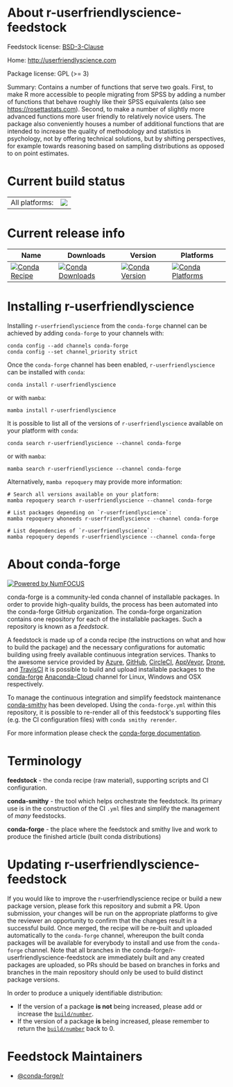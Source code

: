 About r-userfriendlyscience-feedstock
=====================================

Feedstock license: [BSD-3-Clause](https://github.com/conda-forge/r-userfriendlyscience-feedstock/blob/main/LICENSE.txt)

Home: http://userfriendlyscience.com

Package license: GPL (>= 3)

Summary: Contains a number of functions that serve two goals. First, to make R more accessible to people migrating from SPSS by adding a number of functions that behave roughly like their SPSS equivalents (also see <https://rosettastats.com>). Second, to make a number of slightly more advanced functions more user friendly to relatively novice users. The package also conveniently houses a number of additional functions that are intended to increase the quality of methodology and statistics in psychology, not by offering technical solutions, but by shifting perspectives, for example towards reasoning based on sampling distributions as opposed to on point estimates.

Current build status
====================


<table><tr><td>All platforms:</td>
    <td>
      <a href="https://dev.azure.com/conda-forge/feedstock-builds/_build/latest?definitionId=4281&branchName=main">
        <img src="https://dev.azure.com/conda-forge/feedstock-builds/_apis/build/status/r-userfriendlyscience-feedstock?branchName=main">
      </a>
    </td>
  </tr>
</table>

Current release info
====================

| Name | Downloads | Version | Platforms |
| --- | --- | --- | --- |
| [![Conda Recipe](https://img.shields.io/badge/recipe-r--userfriendlyscience-green.svg)](https://anaconda.org/conda-forge/r-userfriendlyscience) | [![Conda Downloads](https://img.shields.io/conda/dn/conda-forge/r-userfriendlyscience.svg)](https://anaconda.org/conda-forge/r-userfriendlyscience) | [![Conda Version](https://img.shields.io/conda/vn/conda-forge/r-userfriendlyscience.svg)](https://anaconda.org/conda-forge/r-userfriendlyscience) | [![Conda Platforms](https://img.shields.io/conda/pn/conda-forge/r-userfriendlyscience.svg)](https://anaconda.org/conda-forge/r-userfriendlyscience) |

Installing r-userfriendlyscience
================================

Installing `r-userfriendlyscience` from the `conda-forge` channel can be achieved by adding `conda-forge` to your channels with:

```
conda config --add channels conda-forge
conda config --set channel_priority strict
```

Once the `conda-forge` channel has been enabled, `r-userfriendlyscience` can be installed with `conda`:

```
conda install r-userfriendlyscience
```

or with `mamba`:

```
mamba install r-userfriendlyscience
```

It is possible to list all of the versions of `r-userfriendlyscience` available on your platform with `conda`:

```
conda search r-userfriendlyscience --channel conda-forge
```

or with `mamba`:

```
mamba search r-userfriendlyscience --channel conda-forge
```

Alternatively, `mamba repoquery` may provide more information:

```
# Search all versions available on your platform:
mamba repoquery search r-userfriendlyscience --channel conda-forge

# List packages depending on `r-userfriendlyscience`:
mamba repoquery whoneeds r-userfriendlyscience --channel conda-forge

# List dependencies of `r-userfriendlyscience`:
mamba repoquery depends r-userfriendlyscience --channel conda-forge
```


About conda-forge
=================

[![Powered by
NumFOCUS](https://img.shields.io/badge/powered%20by-NumFOCUS-orange.svg?style=flat&colorA=E1523D&colorB=007D8A)](https://numfocus.org)

conda-forge is a community-led conda channel of installable packages.
In order to provide high-quality builds, the process has been automated into the
conda-forge GitHub organization. The conda-forge organization contains one repository
for each of the installable packages. Such a repository is known as a *feedstock*.

A feedstock is made up of a conda recipe (the instructions on what and how to build
the package) and the necessary configurations for automatic building using freely
available continuous integration services. Thanks to the awesome service provided by
[Azure](https://azure.microsoft.com/en-us/services/devops/), [GitHub](https://github.com/),
[CircleCI](https://circleci.com/), [AppVeyor](https://www.appveyor.com/),
[Drone](https://cloud.drone.io/welcome), and [TravisCI](https://travis-ci.com/)
it is possible to build and upload installable packages to the
[conda-forge](https://anaconda.org/conda-forge) [Anaconda-Cloud](https://anaconda.org/)
channel for Linux, Windows and OSX respectively.

To manage the continuous integration and simplify feedstock maintenance
[conda-smithy](https://github.com/conda-forge/conda-smithy) has been developed.
Using the ``conda-forge.yml`` within this repository, it is possible to re-render all of
this feedstock's supporting files (e.g. the CI configuration files) with ``conda smithy rerender``.

For more information please check the [conda-forge documentation](https://conda-forge.org/docs/).

Terminology
===========

**feedstock** - the conda recipe (raw material), supporting scripts and CI configuration.

**conda-smithy** - the tool which helps orchestrate the feedstock.
                   Its primary use is in the construction of the CI ``.yml`` files
                   and simplify the management of *many* feedstocks.

**conda-forge** - the place where the feedstock and smithy live and work to
                  produce the finished article (built conda distributions)


Updating r-userfriendlyscience-feedstock
========================================

If you would like to improve the r-userfriendlyscience recipe or build a new
package version, please fork this repository and submit a PR. Upon submission,
your changes will be run on the appropriate platforms to give the reviewer an
opportunity to confirm that the changes result in a successful build. Once
merged, the recipe will be re-built and uploaded automatically to the
`conda-forge` channel, whereupon the built conda packages will be available for
everybody to install and use from the `conda-forge` channel.
Note that all branches in the conda-forge/r-userfriendlyscience-feedstock are
immediately built and any created packages are uploaded, so PRs should be based
on branches in forks and branches in the main repository should only be used to
build distinct package versions.

In order to produce a uniquely identifiable distribution:
 * If the version of a package **is not** being increased, please add or increase
   the [``build/number``](https://docs.conda.io/projects/conda-build/en/latest/resources/define-metadata.html#build-number-and-string).
 * If the version of a package **is** being increased, please remember to return
   the [``build/number``](https://docs.conda.io/projects/conda-build/en/latest/resources/define-metadata.html#build-number-and-string)
   back to 0.

Feedstock Maintainers
=====================

* [@conda-forge/r](https://github.com/conda-forge/r/)

